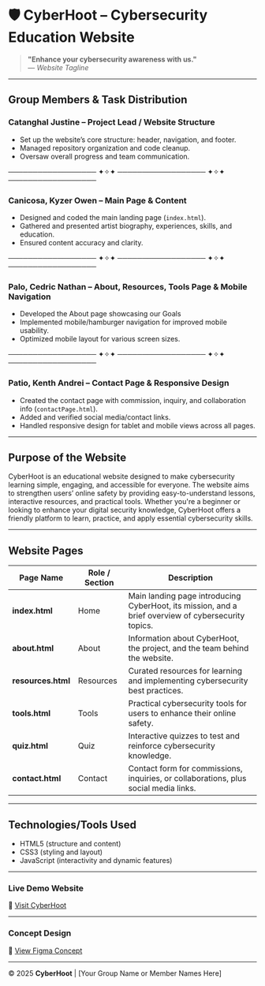 # 🛡️ CyberHoot – Cybersecurity Education Website

> **"Enhance your cybersecurity awareness with us."**  
> — *Website Tagline*

---

## Group Members & Task Distribution

### **Catanghal Justine – Project Lead / Website Structure**
- Set up the website’s core structure: header, navigation, and footer.
- Managed repository organization and code cleanup.
- Oversaw overall progress and team communication.

────────────────── ✦✧✦ ────────────────── ✦✧✦ ──────────────────

### **Canicosa, Kyzer Owen – Main Page & Content**
- Designed and coded the main landing page (`index.html`).
- Gathered and presented artist biography, experiences, skills, and education.
- Ensured content accuracy and clarity.

────────────────── ✦✧✦ ────────────────── ✦✧✦ ──────────────────

### **Palo, Cedric Nathan – About, Resources, Tools Page & Mobile Navigation**
- Developed the About page showcasing our Goals
- Implemented mobile/hamburger navigation for improved mobile usability.
- Optimized mobile layout for various screen sizes.

────────────────── ✦✧✦ ────────────────── ✦✧✦ ──────────────────

### **Patio, Kenth Andrei – Contact Page & Responsive Design**
- Created the contact page with commission, inquiry, and collaboration info (`contactPage.html`).
- Added and verified social media/contact links.
- Handled responsive design for tablet and mobile views across all pages.

---

## Purpose of the Website

CyberHoot is an educational website designed to make cybersecurity learning simple, engaging, and accessible for everyone. The website aims to strengthen users’ online safety by providing easy-to-understand lessons, interactive resources, and practical tools. Whether you're a beginner or looking to enhance your digital security knowledge, CyberHoot offers a friendly platform to learn, practice, and apply essential cybersecurity skills.

---

## Website Pages

| **Page Name**      | **Role / Section** | **Description**                                                                                           |
|--------------------|--------------------|----------------------------------------------------------------------------------------------------------|
| **index.html**     | Home               | Main landing page introducing CyberHoot, its mission, and a brief overview of cybersecurity topics.      |
| **about.html**     | About              | Information about CyberHoot, the project, and the team behind the website.                               |
| **resources.html** | Resources          | Curated resources for learning and implementing cybersecurity best practices.                            |
| **tools.html**     | Tools              | Practical cybersecurity tools for users to enhance their online safety.                                  |
| **quiz.html**      | Quiz               | Interactive quizzes to test and reinforce cybersecurity knowledge.                                       |
| **contact.html**   | Contact            | Contact form for commissions, inquiries, or collaborations, plus social media links.                     |

---

## Technologies/Tools Used

- HTML5 (structure and content)
- CSS3 (styling and layout)
- JavaScript (interactivity and dynamic features)

---

### Live Demo Website
🔗 [Visit CyberHoot](https://Pengusite.github.io/FINALS-INTROWEB-CYBERHOOT/)

---

### Concept Design
🔗 [View Figma Concept](https://www.figma.com/design/itv9NUkIQuLGWCOmLBrQpN/CATANGHAL---MOCK-UP?node-id=0-1&t=Mc4fkp4mbWGIHyOD-1)

---

© 2025 **CyberHoot** | [Your Group Name or Member Names Here]
